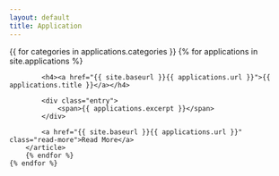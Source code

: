```yaml
---
layout: default
title: Application
---
```


<div class="posts font-small">
    {{ for categories in applications.categories }}
        {% for applications in site.applications %}
        <article class="applications">

            <h4><a href="{{ site.baseurl }}{{ applications.url }}">{{ applications.title }}</a></h4>

            <div class="entry">
                <span>{{ applications.excerpt }}</span>
            </div>

            <a href="{{ site.baseurl }}{{ applications.url }}" class="read-more">Read More</a>
        </article>
        {% endfor %}
    {% endfor %}
</div>
